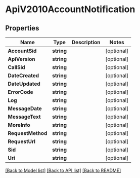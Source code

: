 # ApiV2010AccountNotification

## Properties

Name | Type | Description | Notes
------------ | ------------- | ------------- | -------------
**AccountSid** | **string** |  | [optional] 
**ApiVersion** | **string** |  | [optional] 
**CallSid** | **string** |  | [optional] 
**DateCreated** | **string** |  | [optional] 
**DateUpdated** | **string** |  | [optional] 
**ErrorCode** | **string** |  | [optional] 
**Log** | **string** |  | [optional] 
**MessageDate** | **string** |  | [optional] 
**MessageText** | **string** |  | [optional] 
**MoreInfo** | **string** |  | [optional] 
**RequestMethod** | **string** |  | [optional] 
**RequestUrl** | **string** |  | [optional] 
**Sid** | **string** |  | [optional] 
**Uri** | **string** |  | [optional] 

[[Back to Model list]](../README.md#documentation-for-models) [[Back to API list]](../README.md#documentation-for-api-endpoints) [[Back to README]](../README.md)


